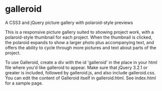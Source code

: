 # galleroid
A CSS3 and jQuery picture gallery with polaroid-style previews

This is a responsive picture gallery suited to showing project work, with a polaroid-style thumbnail for each project. When the thumbnail is clicked, the polaroid expands to show a larger photo plus accompanying text, and offers the ability to cycle through more pictures and text about parts of the project.

To use Galleroid, create a div with the id 'galleroid' in the place in your html file where you'd like galleroid to appear. Make sure that jQuery 3.2.1 or greater is included, followed by galleroid.js, and also include galleroid.css. You can edit the content of Galleroid itself in galleroid.html. See index.html for a sample page.